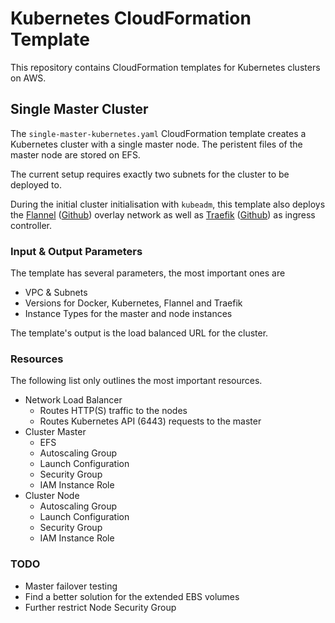 # Kubernetes CloudFormation Template

This repository contains CloudFormation templates for Kubernetes clusters on AWS.

## Single Master Cluster

The `single-master-kubernetes.yaml` CloudFormation template creates a Kubernetes cluster with a single master node. The peristent files of the master node are stored on EFS.

The current setup requires exactly two subnets for the cluster to be deployed to.

During the initial cluster initialisation with `kubeadm`, this template also deploys the [Flannel](https://coreos.com/flannel/docs/latest/) ([Github](https://github.com/coreos/flannel)) overlay network as well as [Traefik](https://traefik.io/) ([Github](https://github.com/containous/traefik)) as ingress controller.

### Input & Output Parameters

The template has several parameters, the most important ones are

- VPC & Subnets
- Versions for Docker, Kubernetes, Flannel and Traefik
- Instance Types for the master and node instances

The template's output is the load balanced URL for the cluster.

### Resources

The following list only outlines the most important resources.

- Network Load Balancer
  - Routes HTTP(S) traffic to the nodes
  - Routes Kubernetes API (6443) requests to the master
- Cluster Master
  - EFS
  - Autoscaling Group
  - Launch Configuration
  - Security Group
  - IAM Instance Role
- Cluster Node
  - Autoscaling Group
  - Launch Configuration
  - Security Group
  - IAM Instance Role

### TODO

- Master failover testing
- Find a better solution for the extended EBS volumes
- Further restrict Node Security Group